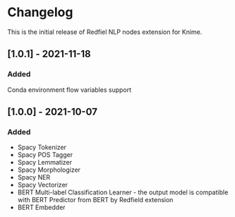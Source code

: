 # Changelog

This is the initial release of Redfiel NLP nodes extension for Knime.

## [1.0.1] - 2021-11-18
### Added
Conda environment flow variables support

## [1.0.0] - 2021-10-07
### Added

- Spacy Tokenizer
- Spacy POS Tagger
- Spacy Lemmatizer
- Spacy Morphologizer
- Spacy NER
- Spacy Vectorizer
- BERT Multi-label Classification Learner - the output model is compatible with BERT Predictor from BERT by Redfield extension
- BERT Embedder
